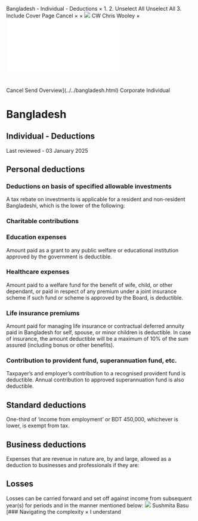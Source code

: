 Bangladesh - Individual - Deductions
×
1.
2.
Unselect All
Unselect All
3.
Include Cover Page
Cancel
×
×
![](../../-/media/world-wide-tax-summaries/attachments/global---chris-wooley.ashx%3Frev=ac5e5f3223b34096b1afc2a6009c7320&revision=ac5e5f32-23b3-4096-b1af-c2a6009c7320&hash=859B7ADC84DC2CBEC9760E9E6EE7DE6D0A8BFCDF)
CW
Chris Wooley
×
![](deductions.html)
######
Cancel
Send
Overview](../../bangladesh.html)
Corporate
Individual
# Bangladesh
## Individual - Deductions
Last reviewed - 03 January 2025
## Personal deductions
### Deductions on basis of specified allowable investments
A tax rebate on investments is applicable for a resident and non-resident Bangladeshi, which is the lower of the following:
### Charitable contributions
### Education expenses
Amount paid as a grant to any public welfare or educational institution approved by the government is deductible.
### Healthcare expenses
Amount paid to a welfare fund for the benefit of wife, child, or other dependant, or paid in respect of any premium under a joint insurance scheme if such fund or scheme is approved by the Board, is deductible.
### Life insurance premiums
Amount paid for managing life insurance or contractual deferred annuity paid in Bangladesh for self, spouse, or minor children is deductible. In case of insurance, the amount deductible will be a maximum of 10% of the sum assured (including bonus or other benefits).
### Contribution to provident fund, superannuation fund, etc.
Taxpayer’s and employer’s contribution to a recognised provident fund is deductible. Annual contribution to approved superannuation fund is also deductible.
## Standard deductions
One-third of ‘income from employment’ or BDT 450,000, whichever is lower, is exempt from tax.
## Business deductions
Expenses that are revenue in nature are, by and large, allowed as a deduction to businesses and professionals if they are:
## Losses
Losses can be carried forward and set off against income from subsequent year(s) for periods and in the manner mentioned below:
![](../../-/media/world-wide-tax-summaries/bangladeshsushmita-basubangladesh--sushmita-basujpg20250113114214915.ashx%3Frev=de922f0a89ef4d1298e694d51cdefed9&revision=de922f0a-89ef-4d12-98e6-94d51cdefed9&hash=262C39843AED138AABF1E53E9460F30F4A2C8A92)
Sushmita Basu
[### Navigating the complexity
×
I understand
